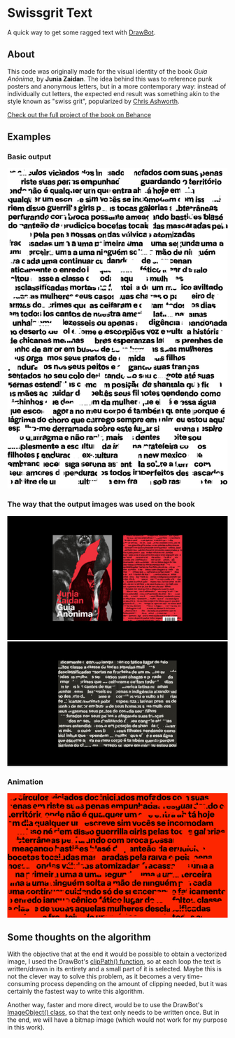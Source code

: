 # Swissgrit Text  

A quick way to get some ragged text with [DrawBot](https://www.drawbot.com).

## About

This code was originally made for the visual identity of the book *Guia Anônima*, by **Junia Zaidan**. The idea behind this was to reference punk posters and anonymous letters, but in a more contemporary way: instead of individually cut letters, the expected end result was something akin to the style known as "swiss grit", popularized by [Chris Ashworth](https://www.instagram.com/ashworthchris/).  

[Check out the full project of the book on Behance](https://be.net/werls)  

## Examples

### Basic output
![ragged-text](./examples/guia-anonima-excerpt.png "Ragged Text")

### The way that the output images was used on the book
![Mockup Guia Anônima: Cover](./examples/mockups/guia-anonima-mockup-01.jpg "Cover")
![Mockup Guia Anônima: Bookblock](./examples/mockups/guia-anonima-mockup-02.jpg "Bookblock")

### Animation
![Animation](./examples/guia-anonima-animated-1920x1080.gif "Animation")

## Some thoughts on the algorithm

With the objective that at the end it would be possible to obtain a vectorized image, I used the DrawBot's [clipPath() function](https://www.drawbot.com/content/shapes/drawingPath.html?highlight=clippath#drawBot.clipPath), so at each loop the text is written/drawn in its entirety and a small part of it is selected. Maybe this is not the clever way to solve this problem, as it becomes a very time-consuming process depending on the amount of clipping needed, but it was certainly the fastest way to write this algorithm.  

Another way, faster and more direct, would be to use the DrawBot's [ImageObject() class](https://www.drawbot.com/content/image/imageObject.html?highlight=imageobject), so that the text only needs to be written once. But in the end, we will have a bitmap image (which would not work for my purpose in this work).  